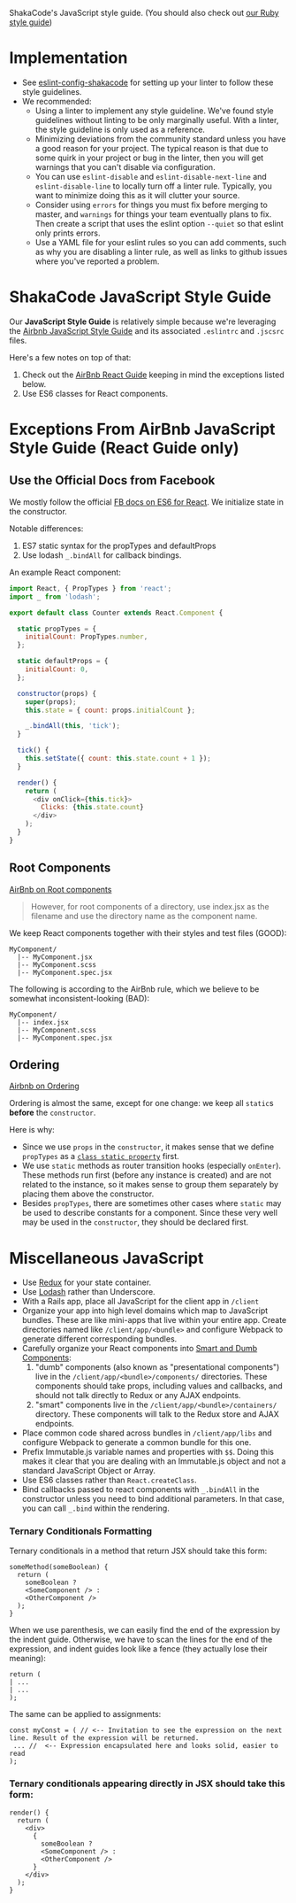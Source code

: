 ShakaCode's JavaScript style guide. (You should also check out [our Ruby style guide](https://github.com/shakacode/style-guide-ruby))


# Implementation
* See [eslint-config-shakacode](./packages/eslint-config-shakacode/README.md) for setting up your linter to follow these style guidelines.
* We recommended:
  * Using a linter to implement any style guideline. We've found style guidelines without linting to be only marginally useful. With a linter, the style guideline is only used as a reference.
  * Minimizing deviations from the community standard unless you have a good reason for your project. The typical reason is that due to some quirk in your project or bug in the linter, then you will get warnings that you can't disable via configuration.
  * You can use `eslint-disable` and `eslint-disable-next-line` and `eslint-disable-line` to locally turn off a linter rule. Typically, you want to minimize doing this as it will clutter your source.
  * Consider using `errors` for things you must fix before merging to master, and `warnings` for things your team eventually plans to fix. Then create a script that uses the eslint option `--quiet` so that eslint only prints errors.
  * Use a YAML file for your eslint rules so you can add comments, such as why you are disabling a linter rule, as well as links to github issues where you've reported a problem.

# ShakaCode JavaScript Style Guide
Our **JavaScript Style Guide** is relatively simple because we're leveraging the [Airbnb JavaScript Style Guide](https://github.com/airbnb/javascript) and its associated `.eslintrc` and `.jscsrc` files.

Here's a few notes on top of that:

1. Check out the [AirBnb React Guide](https://github.com/airbnb/javascript/blob/master/react/README.md) keeping in mind the exceptions listed below.
1. Use ES6 classes for React components.

# Exceptions From AirBnb JavaScript Style Guide (React Guide only)
## Use the Official Docs from Facebook
We mostly follow the official [FB docs on ES6 for React](https://facebook.github.io/react/docs/reusable-components.html#es6-classes). We initialize state in the constructor.

Notable differences:

1. ES7 static syntax for the propTypes and defaultProps
1. Use lodash `_.bindAll` for callback bindings.

An example React component:

```js
import React, { PropTypes } from 'react';
import _ from 'lodash';

export default class Counter extends React.Component {

  static propTypes = {
    initialCount: PropTypes.number,
  };

  static defaultProps = {
    initialCount: 0,
  };

  constructor(props) {
    super(props);
    this.state = { count: props.initialCount };

    _.bindAll(this, 'tick');
  }

  tick() {
    this.setState({ count: this.state.count + 1 });
  }

  render() {
    return (
      <div onClick={this.tick}>
        Clicks: {this.state.count}
      </div>
    );
  }
}
```

## Root Components
[AirBnb on Root components](https://github.com/airbnb/javascript/blob/master/react/README.md#naming)

> However, for root components of a directory, use index.jsx as the filename and use the directory name as the component name.

We keep React components together with their styles and test files (GOOD):

```
MyComponent/
  |-- MyComponent.jsx
  |-- MyComponent.scss
  |-- MyComponent.spec.jsx
```

The following is according to the AirBnb rule, which we believe to be somewhat inconsistent-looking (BAD):

```
MyComponent/
  |-- index.jsx
  |-- MyComponent.scss
  |-- MyComponent.spec.jsx
```

## Ordering
[Airbnb on Ordering](https://github.com/airbnb/javascript/blob/master/react/README.md#ordering)

Ordering is almost the same, except for one change: we keep all `static`s **before** the `constructor`.

Here is why:

* Since we use `props` in the `constructor`, it makes sense that we define `propTypes` as a [`class static property`](https://github.com/jeffmo/es-class-fields-and-static-properties) first.
* We use `static` methods as router transition hooks (especially `onEnter`). These methods run first (before any instance is created) and are not related to the instance, so it makes sense to group them separately by placing them above the constructor.
* Besides `propTypes`, there are sometimes other cases where `static` may be used to describe constants for a component. Since these very well may be used in the `constructor`, they should be declared first.

# Miscellaneous JavaScript

* Use [Redux](https://github.com/rackt/redux) for your state container.
* Use [Lodash](https://lodash.com/) rather than Underscore.
* With a Rails app, place all JavaScript for the client app in `/client`
* Organize your app into high level domains which map to JavaScript bundles. These are like mini-apps that live within your entire app. Create directories named like `/client/app/<bundle>` and configure Webpack to generate different corresponding bundles.
* Carefully organize your React components into [Smart and Dumb Components](https://medium.com/@dan_abramov/smart-and-dumb-components-7ca2f9a7c7d0#.ygdkh1l7b):
   1. "dumb" components (also known as "presentational components") live in the `/client/app/<bundle>/components/` directories. These components should take props, including values and callbacks, and should not talk directly to Redux or any AJAX endpoints.
   2. "smart" components live in the `/client/app/<bundle>/containers/` directory. These components will talk to the Redux store and AJAX endpoints.
* Place common code shared across bundles in `/client/app/libs` and configure Webpack to generate a common bundle for this one.
* Prefix Immutable.js variable names and properties with `$$`. Doing this makes it clear that you are dealing with an Immutable.js object and not a standard JavaScript Object or Array.
* Use ES6 classes rather than `React.createClass`.
* Bind callbacks passed to react components with `_.bindAll` in the constructor unless you need to bind additional parameters. In that case, you can call `_.bind` within the rendering.

### Ternary Conditionals Formatting
Ternary conditionals in a method that return JSX should take this form:

```es6
someMethod(someBoolean) {
  return (
    someBoolean ?
    <SomeComponent /> :
    <OtherComponent />
  );
}
```

When we use parenthesis, we can easily find the end of the expression by the indent guide. Otherwise, we have to scan the lines for the end of the expression, and indent guides look like a fence (they actually lose their meaning):

```
return (
| ...
| ...
);
```

The same can be applied to assignments:

```
const myConst = ( // <-- Invitation to see the expression on the next line. Result of the expression will be returned.
 ... //  <-- Expression encapsulated here and looks solid, easier to read
);
```

### Ternary conditionals appearing directly in JSX should take this form:

```es6
render() {
  return (
    <div>
      {
        someBoolean ?
        <SomeComponent /> :
        <OtherComponent />
      }
    </div>
  );
}
```
